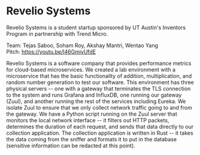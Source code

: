 # Revelio Systems

Revelio Systems is a student startup sponsored by UT Austin's Inventors Program in partnership with Trend Micro.
<br>

Team: Tejas Saboo, Soham Roy, Akshay Mantri, Wentao Yang
<br>
Pitch: https://youtu.be/I46GmiyUfdE
<br>

Revelio Systems is a software company that provides performance metrics for cloud-based microservices. We created a lab environment with a microservice that has the basic functionality of addition, multiplication, and random number generation to test our software. This environment has three physical servers -- one with a gateway that terminates the TLS connection to the system and runs Grafana and InfluxDB, one running our gateway (Zuul),  and another running the rest of the services including Eureka. We isolate Zuul to ensure that we only collect network traffic going to and from the gateway. We have a Python script running on the Zuul server that monitors the local network interface -- it filters out HTTP packets, determines the duration of each request, and sends that data directly to our collection application. The collection application is written in Rust -- it takes the data coming from the sniffer and formats it to put in the database (sensitive information can be redacted at this point).
